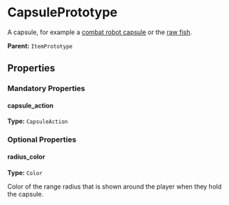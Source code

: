 # CapsulePrototype

A capsule, for example a [combat robot capsule](https://wiki.factorio.com/Combat_robot_capsules) or the [raw fish](https://wiki.factorio.com/Raw_fish).

**Parent:** `ItemPrototype`

## Properties

### Mandatory Properties

#### capsule_action

**Type:** `CapsuleAction`



### Optional Properties

#### radius_color

**Type:** `Color`

Color of the range radius that is shown around the player when they hold the capsule.

